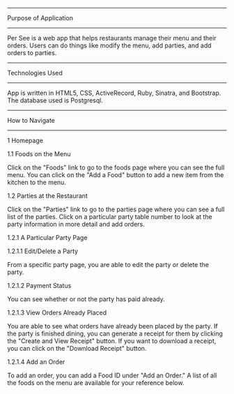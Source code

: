 *************************************
Purpose of Application 
*************************************
Per See is a web app that helps restaurants manage their menu and their orders. Users can do things like modify the menu, add parties, and add orders to parties.

*************************************
Technologies Used
*************************************
App is written in HTML5, CSS, ActiveRecord, Ruby, Sinatra, and Bootstrap. The database used is Postgresql.

*************************************
How to Navigate
*************************************

1 Homepage

1.1 Foods on the Menu

Click on the "Foods" link to go to the foods page where you can see the full menu. You can click on the "Add a Food" button to add a new item from the kitchen to the menu.  

1.2 Parties at the Restaurant 

Click on the "Parties" link to go to the parties page where you can see a full list of the parties. Click on a particular party table number to look at the party information in more detail and add orders. 

1.2.1 A Particular Party Page

1.2.1.1 Edit/Delete a Party

From a specific party page, you are able to edit the party or delete the party.

1.2.1.2 Payment Status

You can see whether or not the party has paid already.

1.2.1.3 View Orders Already Placed

You are able to see what orders have already been placed by the party. If the party is finished dining, you can generate a receipt for them by clicking the "Create and View Receipt" button. If you want to download a receipt, you can click on the "Download Receipt" button.

1.2.1.4 Add an Order

To add an order, you can add a Food ID under "Add an Order." A list of all the foods on the menu are available for your reference below. 



